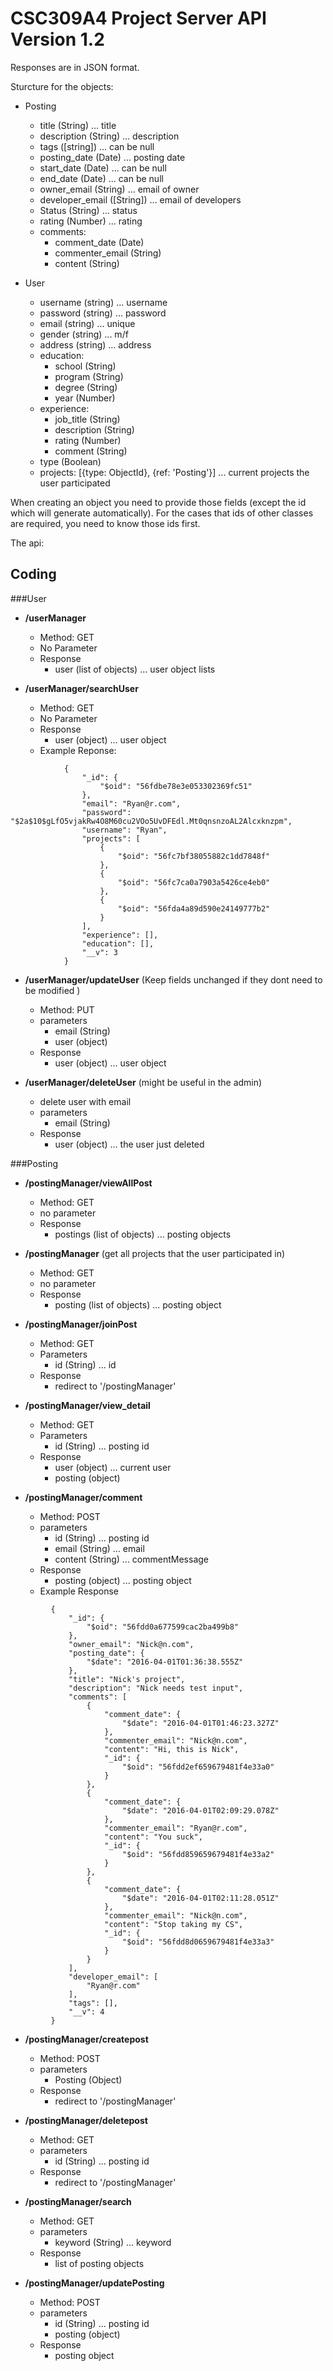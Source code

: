 CSC309A4 Project Server API Version 1.2
=========================

Responses are in JSON format.

Sturcture for the objects:
* Posting
    * title (String) ... title
    * description (String) ... description
    * tags ([string]) ... can be null
    * posting_date (Date) ... posting date
    * start_date (Date) ... can be null
    * end_date (Date) ... can be null
    * owner_email (String) ... email of owner
    * developer_email ([String]) ... email of developers
    * Status (String) ... status
    * rating (Number) ... rating
    * comments:
         * comment_date (Date)
         * commenter_email (String)
         * content (String)

* User
    * username (string) ... username
    * password (string) ... password
    * email (string) ... unique
    * gender (string) ... m/f
    * address (string) ... address
    * education: 
        * school (String)
        * program (String)
        * degree (String)
        * year (Number)
    * experience: 
        * job_title (String)
        * description (String)
        * rating (Number)
        * comment (String)
    * type (Boolean)
    * projects: [{type: ObjectId}, {ref: 'Posting'}] ... current projects the user participated

When creating an object you need to provide those fields (except the id which will generate automatically). For the cases that ids of other classes are required, you need to know those ids first.

The api: 

Coding
--------

###User
* **/userManager**
    * Method: GET
    * No Parameter
    * Response
        * user (list of objects) ... user object lists
        
* **/userManager/searchUser**
    * Method: GET
    * No Parameter
    * Response
        * user (object) ... user object
    * Example Reponse:  
```
            {
                "_id": {
                    "$oid": "56fdbe78e3e053302369fc51"
                },
                "email": "Ryan@r.com",
                "password": "$2a$10$gLfO5vjakRw4O8M60cu2VOo5UvDFEdl.Mt0qnsnzoAL2Alcxknzpm",
                "username": "Ryan",
                "projects": [
                    {
                        "$oid": "56fc7bf38055882c1dd7848f"
                    },
                    {
                        "$oid": "56fc7ca0a7903a5426ce4eb0"
                    },
                    {
                        "$oid": "56fda4a89d590e24149777b2"
                    }
                ],
                "experience": [],
                "education": [],
                "__v": 3
            }
```

* **/userManager/updateUser** (Keep fields unchanged if they dont need to be modified )
    * Method: PUT
    * parameters
        * email (String)
        * user (object)
    * Response
        * user (object) ... user object
        
* **/userManager/deleteUser** (might be useful in the admin)
    * delete user with email
    * parameters
        * email (String)
    * Response
        * user (object) ... the user just deleted

###Posting
* **/postingManager/viewAllPost**
    * Method: GET
    * no parameter
    * Response
        * postings (list of objects) ... posting objects

* **/postingManager** (get all projects that the user participated in)
    * Method: GET
    * no parameter
    * Response
        * posting (list of objects) ... posting object
       
* **/postingManager/joinPost**
    * Method: GET
    * Parameters
        * id (String) ... id
    * Response
        * redirect to '/postingManager'

* **/postingManager/view_detail**
    * Method: GET
    * Parameters
        * id (String) ... posting id
    * Response
        * user (object) ... current user
        * posting (object)

* **/postingManager/comment** 
    * Method: POST
    * parameters  
        * id (String) ... posting id
        * email (String) ... email
        * content (String) ... commentMessage
    * Response
        * posting (object) ... posting object
    * Example Response
```
         {
             "_id": {
                 "$oid": "56fdd0a677599cac2ba499b8"
             },
             "owner_email": "Nick@n.com",
             "posting_date": {
                 "$date": "2016-04-01T01:36:38.555Z"
             },
             "title": "Nick's project",
             "description": "Nick needs test input",
             "comments": [
                 {
                     "comment_date": {
                         "$date": "2016-04-01T01:46:23.327Z"
                     },
                     "commenter_email": "Nick@n.com",
                     "content": "Hi, this is Nick",
                     "_id": {
                         "$oid": "56fdd2ef659679481f4e33a0"
                     }
                 },
                 {
                     "comment_date": {
                         "$date": "2016-04-01T02:09:29.078Z"
                     },
                     "commenter_email": "Ryan@r.com",
                     "content": "You suck",
                     "_id": {
                         "$oid": "56fdd859659679481f4e33a2"
                     }
                 },
                 {
                     "comment_date": {
                         "$date": "2016-04-01T02:11:28.051Z"
                     },
                     "commenter_email": "Nick@n.com",
                     "content": "Stop taking my CS",
                     "_id": {
                         "$oid": "56fdd8d0659679481f4e33a3"
                     }
                 }
             ],
             "developer_email": [
                 "Ryan@r.com"
             ],
             "tags": [],
             "__v": 4
         }
```
        
* **/postingManager/createpost**
    * Method: POST
    * parameters
        * Posting (Object)
    * Response
        * redirect to '/postingManager'

* **/postingManager/deletepost**
    * Method: GET
    * parameters
        * id (String) ... posting id
    * Response
        * redirect to '/postingManager'

* **/postingManager/search**
    * Method: GET
    * parameters
        * keyword (String) ... keyword
    * Response
        * list of posting objects

* **/postingManager/updatePosting**
    * Method: POST
    * parameters
        * id (String) ... posting id
        * posting (object)
    * Response
        * posting object
